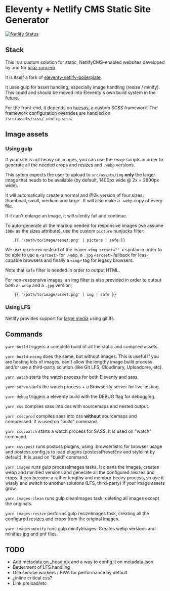 # Eleventy + Netlify CMS Static Site Generator

[![Netlify Status](https://api.netlify.com/api/v1/badges/5d0ca7a5-6f8a-47fc-bb0c-b1f04b729bd1/deploy-status)](https://app.netlify.com/sites/eleventy-netlify-cms/deploys)


## Stack

This is a custom solution for static, NetlifyCMS-enabled websites developed by and for [idiaz.roncero](http://idiazroncero.com).

It is itself a fork of [eleventy-netlify-boilerplate](https://github.com/danurbanowicz/eleventy-netlify-boilerplate).

It uses gulp for asset handling, especially image handling (resize / minify). This could and should be moved into Eleventy's own build system in the future.

For the front-end, it depends on [huesos](https://www.npmjs.com/package/huesos), a custom SCSS framework. The framework configuration overrides are handled on  `/src/assets/scss/_config.scss`.

## Image assets

### Using gulp

If your site is not heavy on images, you can use the `image` scripts in order to generate all the needed crops and resizes and `.webp` versions.

This sytem expects the user to upload to `src/assets/img` __only__ the larger image that needs to be available (by default, 1400px wide @ 2x = 2800px wide). 

It will automatically create a normal and @2k version of four sizes: thumbnail, small, medium and large.. It will also make a `.webp` copy of every file.

If it can't enlarge an image, it will silently fail and continue.

To auto-generate all the markup needed for responsive images (we assume `100w` as the sizes attribute), use the custom `picture` nunjucks filter:

```
    {{ '/path/to/image/asset.png' | picture | safe }}
```

We use `<picture>` instead of the leaner `<img srcset="" >` syntax in order to be able to use a `<srcset>` for `.webp`, a `.jpg` `<srcset>` fallback for less-capable browsers and finally a `<img>` tag for legacy browsers.

Note that `safe` filter is needed in order to output HTML.

For non-responsive images, an img filter is also provided in order to output both a `.webp` and a `.jpg` version;

```
    {{ '/path/to/image/asset.png' | img | safe }}
```

### Using LFS

Netlify provides support for [large media](https://www.netlify.com/docs/large-media/) using git lfs.



## Commands

`yarn build` triggers a complete build of all the static and compiled assets.

`yarn build:noimg` does the same, but without images. This is useful if you are hosting lots of images, can't allow the lengthy image build process and/or use a third-party solution (like Git LFS, Cloudinary, Uploadcare, etc).

`yarn watch` starts the watch process for both Eleventy and sass.

`yarn serve` starts the watch process + a Browserify server for live-testing.

`yarn debug` triggers a eleventy build with the DEBUG flag for debugging.

`yarn css` compiles sass into css with sourcemaps and nested output.

`yarn css:prod` compiles sass into css __without__ sourcemaps and compressed. It is used on "build" command.

`yarn css:watch` starts a watch process for SASS. It is used on "watch" command.

`yarn css:post` runs postcss plugins, using .browserlistrc for browser usage and postcss.config.js to load plugins (postcssPresetEnv and stylelint by default). It is used on "build" command.

`yarn images` runs gulp processImages tasks. It cleans the images, creates webp and minified versions and generate all the configured resizes and crops. It can become a rather lengthy and memory-heavy process, so use it wisely and switch to another solutons (LFS, third-party) if your image assets grow.

`yarn images:clean` runs gulp cleanImages task, deleting all images except the originals.

`yarn images:resize` performs gulp resizeImages task, creating all the configured resizes and crops from the original images.

`yarn images:minify` runs gulp minifyImages. Creates webp versions and minifies jpg and pnf files.


## TODO

- Add metadata on _head.njk and a way to config it on metadata.json
- Betterment of LFS handling
- Use service workers / PWA for performance by default
- ¿inline critical css?
- Link preload/etc

